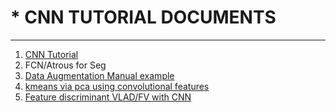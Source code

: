 # * CNN TUTORIAL DOCUMENTS

---
1. [CNN Tutorial](https://github.com/oryondark/-/blob/master/DeepLearning_master/ConvolutionNet.ipynb)
2. FCN/Atrous for Seg
3. [Data Augmentation Manual example](https://github.com/oryondark/-/blob/master/DeepLearning_master/Augmentation_Tutorial/Data%20Augmentation.md)
4. [kmeans via pca using convolutional features](https://github.com/oryondark/-/tree/master/DeepLearning_master/Convolutional_Similarity_Analysis_Using_Kmeans_viaPCA)
5. [Feature discriminant VLAD/FV with CNN](https://github.com/oryondark/-/blob/master/DeepLearning_master/Triplet_Vlad/Triplet_VLAD.py)
